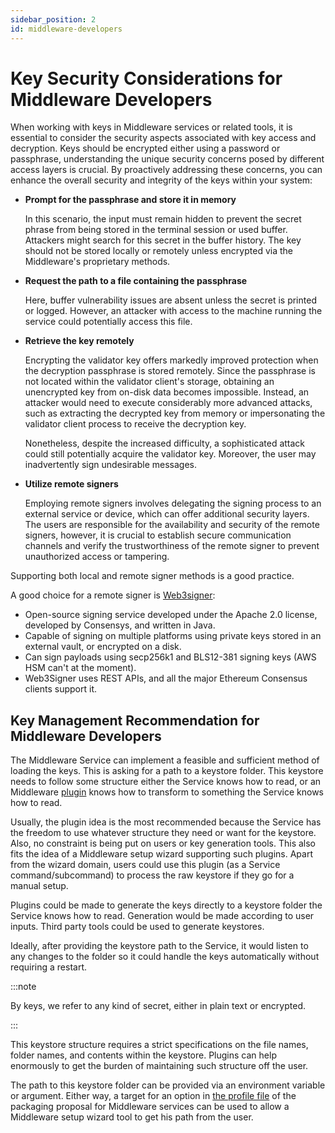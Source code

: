 ```yaml
---
sidebar_position: 2
id: middleware-developers
---
```


# Key Security Considerations for Middleware Developers

When working with keys in Middleware services or related tools, it is essential to consider the security aspects associated with key access and decryption. Keys should be encrypted either using a password or passphrase, understanding the unique security concerns posed by different access layers is crucial. By proactively addressing these concerns, you can enhance the overall security and integrity of the keys within your system:

- **Prompt for the passphrase and store it in memory**
    
    In this scenario, the input must remain hidden to prevent the secret phrase from being stored in the terminal session or used buffer. Attackers might search for this secret in the buffer history. The key should not be stored locally or remotely unless encrypted via the Middleware's proprietary methods.
    
- **Request the path to a file containing the passphrase**
    
    Here, buffer vulnerability issues are absent unless the secret is printed or logged. However, an attacker with access to the machine running the service could potentially access this file.
    
- **Retrieve the key remotely**
    
    Encrypting the validator key offers markedly improved protection when the decryption passphrase is stored remotely. Since the passphrase is not located within the validator client's storage, obtaining an unencrypted key from on-disk data becomes impossible. Instead, an attacker would need to execute considerably more advanced attacks, such as extracting the decrypted key from memory or impersonating the validator client process to receive the decryption key.
    
    Nonetheless, despite the increased difficulty, a sophisticated attack could still potentially acquire the validator key. Moreover, the user may inadvertently sign undesirable messages.
    
- **Utilize remote signers**
    
    Employing remote signers involves delegating the signing process to an external service or device, which can offer additional security layers. The users are responsible for the availability and security of the remote signers, however, it is crucial to establish secure communication channels and verify the trustworthiness of the remote signer to prevent unauthorized access or tampering.

Supporting both local and remote signer methods is a good practice. 

A good choice for a remote signer is [Web3signer](https://docs.web3signer.consensys.net/):

- Open-source signing service developed under the Apache 2.0 license, developed by Consensys, and written in Java. 
- Capable of signing on multiple platforms using private keys stored in an external vault, or encrypted on a disk.
- Can sign payloads using secp256k1 and BLS12-381 signing keys (AWS HSM can't at the moment).
- Web3Signer uses REST APIs, and all the major Ethereum Consensus clients support it.

## Key Management Recommendation for Middleware Developers

The Middleware Service can implement a feasible and sufficient method of loading the keys. This is asking for a path to a keystore folder. This keystore needs to follow some structure either the Service knows how to read, or an Middleware [plugin](../plugin/intro.mdx) knows how to transform to something the Service knows how to read.

Usually, the plugin idea is the most recommended because the Service has the freedom to use whatever structure they need or want for the keystore. Also, no constraint is being put on users or key generation tools. This also fits the idea of a Middleware setup wizard supporting such plugins. Apart from the wizard domain, users could use this plugin (as a Service command/subcommand) to process the raw keystore if they go for a manual setup.

Plugins could be made to generate the keys directly to a keystore folder the Service knows how to read. Generation would be made according to user inputs. Third party tools could be used to generate keystores.

Ideally, after providing the keystore path to the Service, it would listen to any changes to the folder so it could handle the keys automatically without requiring a restart. 

:::note

By keys, we refer to any kind of secret, either in plain text or encrypted.

:::

This keystore structure requires a strict specifications on the file names, folder names, and contents within the keystore. Plugins can help enormously to get the burden of maintaining such structure off the user.

The path to this keystore folder can be provided via an environment variable or argument. Either way, a target for an option in [the profile file](../packaging/profiles.md) of the packaging proposal for Middleware services can be used to allow a Middleware setup wizard tool to get his path from the user.